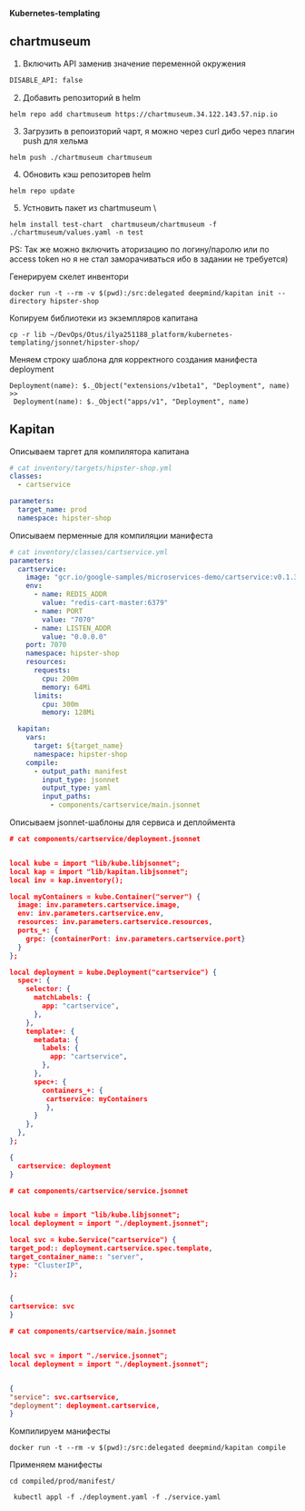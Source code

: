 **Kubernetes-templating**

## **chartmuseum**

1. Включить API заменив значение переменной окружения
```python
DISABLE_API: false
```
  2. Добавить репозиторий в helm 
```shell
helm repo add chartmuseum https://chartmuseum.34.122.143.57.nip.io
```
  3. Загрузить в репоизторий чарт, я можно через curl дибо через плагин push для хельма 
```shell
helm push ./chartmuseum chartmuseum
```
  4. Обновить кэш репозиторев helm 
```shell
helm repo update
```
  5. Устновить пакет из chartmuseum \
```shell
helm install test-chart  chartmuseum/chartmuseum -f ./chartmuseum/values.yaml -n test
```
PS: Так же можно включить аторизацию по логину/паролю или по access token но я не стал заморачиваться ибо в задании не требуется)



Генерируем скелет инвентори 
```
docker run -t --rm -v $(pwd):/src:delegated deepmind/kapitan init --directory hipster-shop
```

Копируем библиотеки из экземпляров капитана
```
cp -r lib ~/DevOps/Otus/ilya251188_platform/kubernetes-templating/jsonnet/hipster-shop/ 
```
Меняем строку шаблона для корректного создания манифеста deployment
```
Deployment(name): $._Object("extensions/v1beta1", "Deployment", name)
>>
 Deployment(name): $._Object("apps/v1", "Deployment", name)
```

## **Kapitan**

Описываем таргет для компилятора капитана
```yaml
# cat inventory/targets/hipster-shop.yml
classes:
  - cartservice

parameters:
  target_name: prod
  namespace: hipster-shop 
  ```
  
Описываем перменные для компиляции манифеста 
```yaml
# cat inventory/classes/cartservice.yml
parameters:
  cartservice:
    image: "gcr.io/google-samples/microservices-demo/cartservice:v0.1.3"
    env:
      - name: REDIS_ADDR
        value: "redis-cart-master:6379"
      - name: PORT
        value: "7070"
      - name: LISTEN_ADDR
        value: "0.0.0.0"
    port: 7070
    namespace: hipster-shop
    resources:
      requests:
        cpu: 200m
        memory: 64Mi
      limits:
        cpu: 300m
        memory: 128Mi

  kapitan:
    vars:
      target: ${target_name}
      namespace: hipster-shop
    compile:
      - output_path: manifest
        input_type: jsonnet
        output_type: yaml
        input_paths:
          - components/cartservice/main.jsonnet
```

Описываем jsonnet-шаблоны для сервиса и деплоймента
```json
# cat components/cartservice/deployment.jsonnet


local kube = import "lib/kube.libjsonnet";
local kap = import "lib/kapitan.libjsonnet";
local inv = kap.inventory();

local myContainers = kube.Container("server") {
  image: inv.parameters.cartservice.image,
  env: inv.parameters.cartservice.env,
  resources: inv.parameters.cartservice.resources,
  ports_+: {
    grpc: {containerPort: inv.parameters.cartservice.port}
  }
};

local deployment = kube.Deployment("cartservice") {
  spec+: {
    selector: {
      matchLabels: {
        app: "cartservice",
      },
    },
    template+: {
      metadata: {
        labels: {
          app: "cartservice",
        },
      },
      spec+: {
        containers_+: {
         cartservice: myContainers
         },
      }
    },
  },
};

{
  cartservice: deployment
}
```

```json
# cat components/cartservice/service.jsonnet


local kube = import "lib/kube.libjsonnet";
local deployment = import "./deployment.jsonnet";

local svc = kube.Service("cartservice") {
target_pod:: deployment.cartservice.spec.template,
target_container_name:: "server",
type: "ClusterIP",
};


{
cartservice: svc
}
```

```json
# cat components/cartservice/main.jsonnet


local svc = import "./service.jsonnet";
local deployment = import "./deployment.jsonnet";


{
"service": svc.cartservice,
"deployment": deployment.cartservice,
}
```

Компилируем манифесты 
```shell
docker run -t --rm -v $(pwd):/src:delegated deepmind/kapitan compile
```

Применяем манифесты
```shell
cd compiled/prod/manifest/
```
```shell
 kubectl appl -f ./deployment.yaml -f ./service.yaml
```